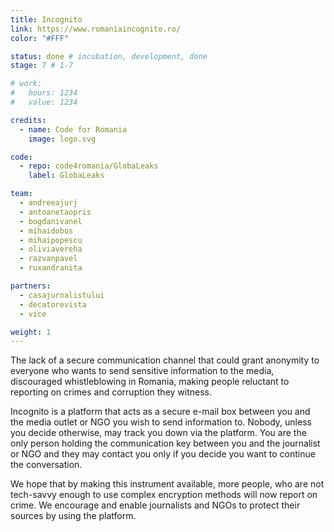 ```yaml
---
title: Incognito
link: https://www.romaniaincognito.ro/
color: "#FFF"

status: done # incubation, development, done
stage: 7 # 1-7

# work:
#   hours: 1234
#   value: 1234

credits:
  - name: Code for Romania
    image: logo.svg

code:
  - repo: code4romania/GlobaLeaks
    label: GlobaLeaks

team:
  - andreeajurj
  - antoanetaopris
  - bogdanivanel
  - mihaidobos
  - mihaipopescu
  - oliviavereha
  - razvanpavel
  - ruxandranita

partners:
  - casajurnalistului
  - decatorevista
  - vice

weight: 1
---
```

The lack of a secure communication channel that could grant anonymity to everyone who wants to send sensitive information to the media, discouraged whistleblowing in Romania, making people reluctant to reporting on crimes and corruption they witness.

Incognito is a platform that acts as a secure e-mail box between you and the media outlet or NGO you wish to send information to. Nobody, unless you decide otherwise, may track you down via the platform. You are the only person holding the communication key between you and the journalist or NGO and they may contact you only if you decide you want to continue the conversation.

We hope that by making this instrument available, more people, who are not tech-savvy enough to use complex encryption methods will now report on crime. We encourage and enable journalists and NGOs to protect their sources by using the platform.

